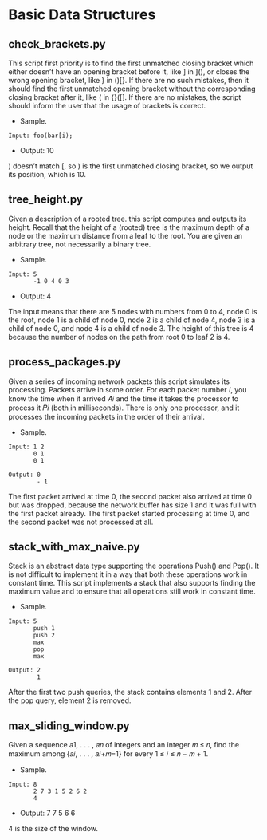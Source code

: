 # Basic Data Structures

## check_brackets.py

This script first priority is to find the first unmatched closing bracket which either doesn’t have an opening bracket before it, like ] in ](), or closes the wrong opening bracket, like } in ()[}. If there are no such mistakes, then it should find the first unmatched opening bracket without the corresponding closing bracket after it, like ( in {}([]. If there are no mistakes, the script should inform the user that the usage of brackets is correct.
* Sample.
```
Input: foo(bar[i);
```
* Output: 10

) doesn’t match [, so ) is the first unmatched closing bracket, so we output its position, which is 10.

## tree_height.py

Given a description of a rooted tree. this script computes and outputs its height. Recall that the height of a (rooted) tree is the maximum depth of a node or the maximum distance from a leaf to the root. You are given an arbitrary tree, not necessarily a binary tree.
* Sample.
```
Input: 5
       -1 0 4 0 3

```
* Output: 4

The input means that there are 5 nodes with numbers from 0 to 4, node 0 is the root, node 1 is a child of node 0, node 2 is a child of node 4, node 3 is a child of node 0, and node 4 is a child of node 3. The height of this tree is 4 because the number of nodes on the path from root 0 to leaf 2 is 4.

## process_packages.py

Given a series of incoming network packets this script simulates its processing. Packets arrive in some order. For each packet number 𝑖, you know the time when it arrived 𝐴𝑖 and the time it takes the processor to process it 𝑃𝑖 (both in milliseconds). There is only one processor, and it processes the incoming packets in the order of their arrival.
* Sample.
```
Input: 1 2
       0 1
       0 1

```
```
Output: 0
        - 1

```
The first packet arrived at time 0, the second packet also arrived at time 0 but was dropped, because the network buffer has size 1 and it was full with the first packet already. The first packet started processing at time 0, and the second packet was not processed at all.


## stack_with_max_naive.py

Stack is an abstract data type supporting the operations Push() and Pop(). It is not difficult to implement it in a way that both these operations work in constant time. This script implements a stack that also supports finding the maximum value and to ensure that all operations still work in constant time.
* Sample.
```
Input: 5
       push 1
       push 2
       max
       pop
       max
```
```
Output: 2
        1

```
After the first two push queries, the stack contains elements 1 and 2. After the pop query, element 2 is removed.

## max_sliding_window.py

Given a sequence 𝑎1, . . . , 𝑎𝑛 of integers and an integer 𝑚 ≤ 𝑛, find the maximum among {𝑎𝑖, . . . , 𝑎𝑖+𝑚−1} for every 1 ≤ 𝑖 ≤ 𝑛 − 𝑚 + 1.
* Sample.
```
Input: 8
       2 7 3 1 5 2 6 2
       4

```
* Output: 7 7 5 6 6

4 is the size of the window.
